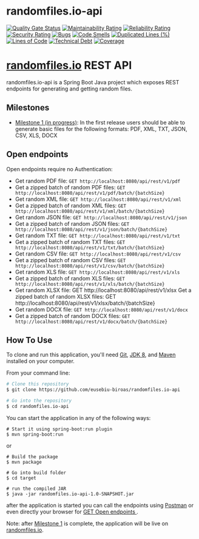 # randomfiles.io-api
[![Quality Gate Status](https://sonarcloud.io/api/project_badges/measure?project=eusebiu-biroas_randomfiles.io-api&metric=alert_status)](https://sonarcloud.io/summary/new_code?id=eusebiu-biroas_randomfiles.io-api)
[![Maintainability Rating](https://sonarcloud.io/api/project_badges/measure?project=eusebiu-biroas_randomfiles.io-api&metric=sqale_rating)](https://sonarcloud.io/summary/new_code?id=eusebiu-biroas_randomfiles.io-api)
[![Reliability Rating](https://sonarcloud.io/api/project_badges/measure?project=eusebiu-biroas_randomfiles.io-api&metric=reliability_rating)](https://sonarcloud.io/summary/new_code?id=eusebiu-biroas_randomfiles.io-api) 
[![Security Rating](https://sonarcloud.io/api/project_badges/measure?project=eusebiu-biroas_randomfiles.io-api&metric=security_rating)](https://sonarcloud.io/summary/new_code?id=eusebiu-biroas_randomfiles.io-api) 
[![Bugs](https://sonarcloud.io/api/project_badges/measure?project=eusebiu-biroas_randomfiles.io-api&metric=bugs)](https://sonarcloud.io/summary/new_code?id=eusebiu-biroas_randomfiles.io-api) 
[![Code Smells](https://sonarcloud.io/api/project_badges/measure?project=eusebiu-biroas_randomfiles.io-api&metric=code_smells)](https://sonarcloud.io/summary/new_code?id=eusebiu-biroas_randomfiles.io-api)
[![Duplicated Lines (%)](https://sonarcloud.io/api/project_badges/measure?project=eusebiu-biroas_randomfiles.io-api&metric=duplicated_lines_density)](https://sonarcloud.io/summary/new_code?id=eusebiu-biroas_randomfiles.io-api) 
[![Lines of Code](https://sonarcloud.io/api/project_badges/measure?project=eusebiu-biroas_randomfiles.io-api&metric=ncloc)](https://sonarcloud.io/summary/new_code?id=eusebiu-biroas_randomfiles.io-api)
[![Technical Debt](https://sonarcloud.io/api/project_badges/measure?project=eusebiu-biroas_randomfiles.io-api&metric=sqale_index)](https://sonarcloud.io/summary/new_code?id=eusebiu-biroas_randomfiles.io-api)
[![Coverage](https://sonarcloud.io/api/project_badges/measure?project=eusebiu-biroas_randomfiles.io-api&metric=coverage)](https://sonarcloud.io/summary/new_code?id=eusebiu-biroas_randomfiles.io-api) 

# [randomfiles.io](http://randomfiles.io) REST API

randomfiles.io-api is a Spring Boot Java project which exposes REST endpoints for generating and getting random files.

## Milestones

- [Milestone 1 (in progress)](https://github.com/eusebiu-biroas/randomfiles.io-api/milestone/1): In the first release
 users should be able to generate basic files for the following formats: PDF, XML, TXT, JSON, CSV, XLS, DOCX
                                                                                   
## Open endpoints

Open endpoints require no Authentication:
* Get random PDF file: `GET http://localhost:8080/api/rest/v1/pdf`
* Get a zipped batch of random PDF files: `GET http://localhost:8080/api/rest/v1/pdf/batch/{batchSize}`
* Get random XML file: `GET http://localhost:8080/api/rest/v1/xml`
* Get a zipped batch of random XML files: `GET http://localhost:8080/api/rest/v1/xml/batch/{batchSize}`
* Get random JSON file: `GET http://localhost:8080/api/rest/v1/json`
* Get a zipped batch of random JSON files: `GET http://localhost:8080/api/rest/v1/json/batch/{batchSize}`
* Get random TXT file: `GET http://localhost:8080/api/rest/v1/txt`
* Get a zipped batch of random TXT files: `GET http://localhost:8080/api/rest/v1/txt/batch/{batchSize}`
* Get random CSV file: `GET http://localhost:8080/api/rest/v1/csv`
* Get a zipped batch of random CSV files: `GET http://localhost:8080/api/rest/v1/csv/batch/{batchSize}`
* Get random XLS file: `GET http://localhost:8080/api/rest/v1/xls`
* Get a zipped batch of random XLS files: `GET http://localhost:8080/api/rest/v1/xls/batch/{batchSize}`
* Get random XLSX file: GET http://localhost:8080/api/rest/v1/xlsx
  Get a zipped batch of random XLSX files: GET http://localhost:8080/api/rest/v1/xlsx/batch/{batchSize}
* Get random DOCX file: `GET http://localhost:8080/api/rest/v1/docx`
* Get a zipped batch of random DOCX files: `GET http://localhost:8080/api/rest/v1/docx/batch/{batchSize}`

## How To Use

To clone and run this application, you'll need [Git](https://git-scm.com), 
[JDK 8](http://www.oracle.com/technetwork/java/javase/downloads/jdk8-downloads-2133151.html),
 and [Maven](https://maven.apache.org/download.cgi) installed on your computer. 

From your command line:

```bash
# Clone this repository
$ git clone https://github.com/eusebiu-biroas/randomfiles.io-api

# Go into the repository
$ cd randomfiles.io-api
```

You can start the application in any of the following ways:


```
# Start it using spring-boot:run plugin
$ mvn spring-boot:run
```

or

```
# Build the package
$ mvn package

# Go into build folder
$ cd target

# run the compiled JAR
$ java -jar randomfiles.io-api-1.0-SNAPSHOT.jar
```
after the application is started you can call the endpoints using [Postman](https://www.getpostman.com) or even
directly your browser for [GET Open endpoints ](#open-endpoints).  

Note: after [Milestone 1](https://github.com/eusebiu-biroas/randomfiles.io-api/milestone/1) is complete, the application
will be live on [randomfiles.io](http://randomfiles.io).
